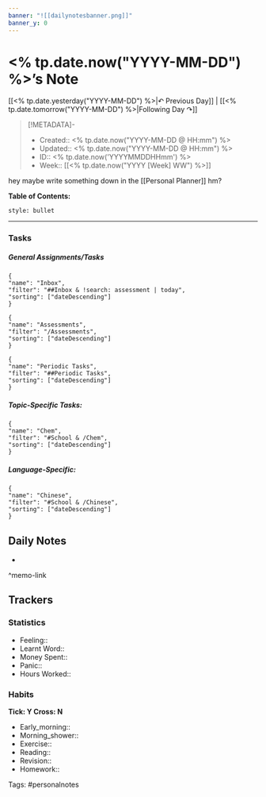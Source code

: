 ```yaml
---
banner: "![[dailynotesbanner.png]]"
banner_y: 0
---
```


# <% tp.date.now("YYYY-MM-DD") %>’s Note

[[<% tp.date.yesterday("YYYY-MM-DD") %>|↶ Previous Day]] | [[<% tp.date.tomorrow("YYYY-MM-DD") %>|Following Day ↷]]

> [!METADATA]-
> - Created:: <% tp.date.now("YYYY-MM-DD @ HH:mm") %>
> - Updated:: <% tp.date.now("YYYY-MM-DD @ HH:mm") %>
> - ID:: <% tp.date.now('YYYYMMDDHHmm') %>
> - Week:: [[<% tp.date.now("YYYY [Week] WW") %>]]

hey maybe write something down in the [[Personal Planner]] hm?

**Table of Contents:**
```toc
style: bullet
```

___
### Tasks
##### General Assignments/Tasks
```todoist
{
"name": "Inbox",
"filter": "##Inbox & !search: assessment | today",
"sorting": ["dateDescending"]
}
```
```todoist
{
"name": "Assessments",
"filter": "/Assessments",
"sorting": ["dateDescending"]
}
```
```todoist
{
"name": "Periodic Tasks",
"filter": "##Periodic Tasks",
"sorting": ["dateDescending"]
}
```

##### Topic-Specific Tasks:
```todoist
{
"name": "Chem",
"filter": "#School & /Chem",
"sorting": ["dateDescending"]
}
```
##### Language-Specific:
```todoist
{
"name": "Chinese",
"filter": "#School & /Chinese",
"sorting": ["dateDescending"]
}
```
## Daily Notes
- 

^memo-link

## Trackers
### Statistics
- Feeling:: 
- Learnt Word:: 
- Money Spent:: 
- Panic:: 
- Hours Worked:: 

### Habits
**Tick: Y Cross: N**
- Early_morning::   
- Morning_shower:: 
- Exercise:: 
- Reading:: 
- Revision:: 
- Homework:: 

Tags: #personalnotes 